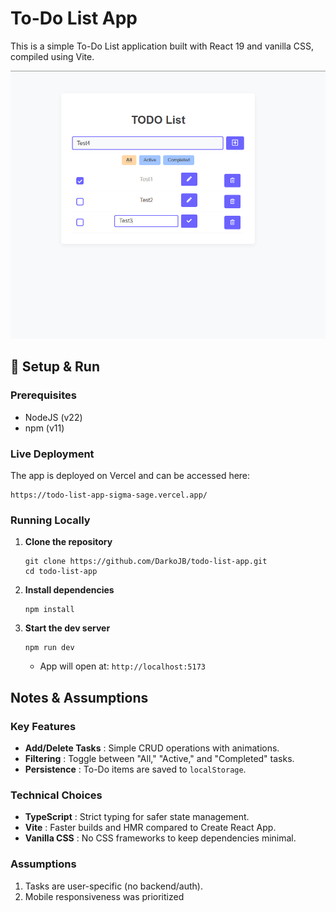 # To-Do List App

This is a simple To-Do List application built with React 19 and vanilla CSS, compiled using Vite.

![1751121061102](image/README/1751121061102.png)

## 🚀 Setup & Run

### **Prerequisites**

- NodeJS (v22)
- npm (v11)

### Live Deployment

The app is deployed on Vercel and can be accessed here:

```
https://todo-list-app-sigma-sage.vercel.app/
```

### **Running Locally**

1. **Clone the repository**

   ```
   git clone https://github.com/DarkoJB/todo-list-app.git
   cd todo-list-app
   ```

2. **Install dependencies**

   ```
   npm install
   ```

3. **Start the dev server**

   ```
   npm run dev
   ```

   - App will open at: `http://localhost:5173`

## Notes & Assumptions

### **Key Features**

- **Add/Delete Tasks** : Simple CRUD operations with animations.
- **Filtering** : Toggle between "All," "Active," and "Completed" tasks.
- **Persistence** : To-Do items are saved to `localStorage`.

### **Technical Choices**

- **TypeScript** : Strict typing for safer state management.
- **Vite** : Faster builds and HMR compared to Create React App.
- **Vanilla CSS** : No CSS frameworks to keep dependencies minimal.

### **Assumptions**

1. Tasks are user-specific (no backend/auth).
2. Mobile responsiveness was prioritized
